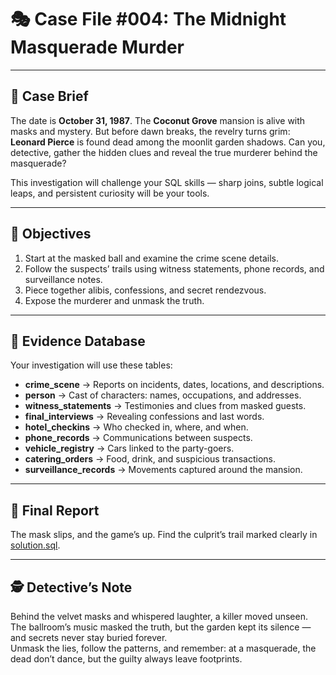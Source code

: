 # 🎭 Case File #004: The Midnight Masquerade Murder

---

## 📖 Case Brief

The date is **October 31, 1987**. The **Coconut Grove** mansion is alive with masks and mystery.
But before dawn breaks, the revelry turns grim: **Leonard Pierce** is found dead among the moonlit garden shadows.
Can you, detective, gather the hidden clues and reveal the true murderer behind the masquerade?

This investigation will challenge your SQL skills — sharp joins, subtle logical leaps, and persistent curiosity will be your tools.

---

## 🎯 Objectives

1. Start at the masked ball and examine the crime scene details.
2. Follow the suspects’ trails using witness statements, phone records, and surveillance notes.
3. Piece together alibis, confessions, and secret rendezvous.
4. Expose the murderer and unmask the truth.

---

## 📂 Evidence Database

Your investigation will use these tables:

- **crime_scene** → Reports on incidents, dates, locations, and descriptions.
- **person** → Cast of characters: names, occupations, and addresses.
- **witness_statements** → Testimonies and clues from masked guests.
- **final_interviews** → Revealing confessions and last words.
- **hotel_checkins** → Who checked in, where, and when.
- **phone_records** → Communications between suspects.
- **vehicle_registry** → Cars linked to the party-goers.
- **catering_orders** → Food, drink, and suspicious transactions.
- **surveillance_records** → Movements captured around the mansion.

---

## 📝 Final Report

The mask slips, and the game’s up. Find the culprit’s trail marked clearly in [solution.sql](./solution.sql).

---

## 🕵️ Detective’s Note
Behind the velvet masks and whispered laughter, a killer moved unseen.  
The ballroom’s music masked the truth, but the garden kept its silence — and secrets never stay buried forever.  
Unmask the lies, follow the patterns, and remember: at a masquerade, the dead don’t dance, but the guilty always leave footprints.


